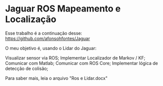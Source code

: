# Jaguar ROS Mapeamento e Localização

Esse trabalho é a continuação desse: 
https://github.com/afonsohfontes/Jaguar

O meu objetivo é, usando o Lidar do Jaguar:

Visualizar sensor via ROS;
Implementar Localizador de Markov / KF;
Comunicar com Matlab;
Comunicar com ROS Core;
Implementar lógica de detecção de colisão;

Para saber mais, leia o arquivo "Ros e Lidar.docx"
